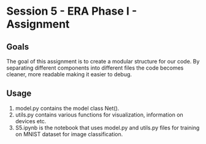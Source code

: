 # Session 5 - ERA Phase I - Assignment 

## Goals 
The goal of this assignment is to create a modular structure for our code. By separating different components into different files the code becomes cleaner, more readable making it easier to debug. 

## Usage 
1. model.py contains the model class Net(). 
2. utils.py contains various functions for visualization, information on devices etc. 
3. S5.ipynb is the notebook that uses model.py and utils.py files for training on MNIST dataset for image classification. 